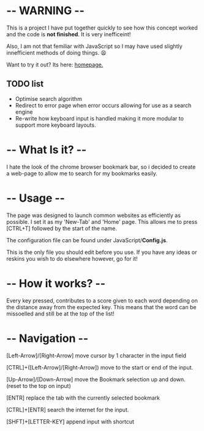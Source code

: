 # -- WARNING --
This is a project I have put together quickly to see how this concept
worked and the code is **not finished**. It is very inefficeint!


Also, I am not that femiliar with JavaScript so I may have used slightly innefficient
methods of doing things. :tired_face:

Want to try it out? Its here: [homepage.](http://szymonjackiewi.cz/homepage./)

## TODO list
* Optimise search algorithm
* Redirect to error page when error occurs allowing for use as a search engine
* Re-write how keyboard input is handled making it more modular to support more 
keyboard layouts.

# -- What Is it? --
I hate the look of the chrome browser bookmark bar,
so i decided to create a web-page to allow me to search
for my bookmarks easily.
		
# -- Usage --
The page was designed to launch common websites as
efficiently as possible. I set it as my 'New-Tab'
and 'Home' page. This allows me to press 
[CTRL+T] followed by the start of the name.

The configuration file can be found under JavaScript/**Config.js**.


This is the only file you should edit before you use.
If you have any ideas or reskins you wish to do elsewhere however,
go for it!
		
# -- How it works? --
Every key pressed, contributes to a score given to 
each word depending on the distance away from the 
expected key. This means that the word can be
missoelled and still be at the top of the list!
		
# -- Navigation --
[Left-Arrow]/[Right-Arrow] move cursor by 1 character
in the input field
		
[CTRL]+([Left-Arrow]/[Right-Arrow]) move to the start
or end of the input.
		
[Up-Arrow]/[Down-Arrow] move the Bookmark selection
up and down. (reset to the top on input)
		
[ENTR] replace the tab with the currently selected
bookmark
		
[CTRL]+[ENTR] search the internet for the input.

[SHFT]+[LETTER-KEY] append input with shortcut
